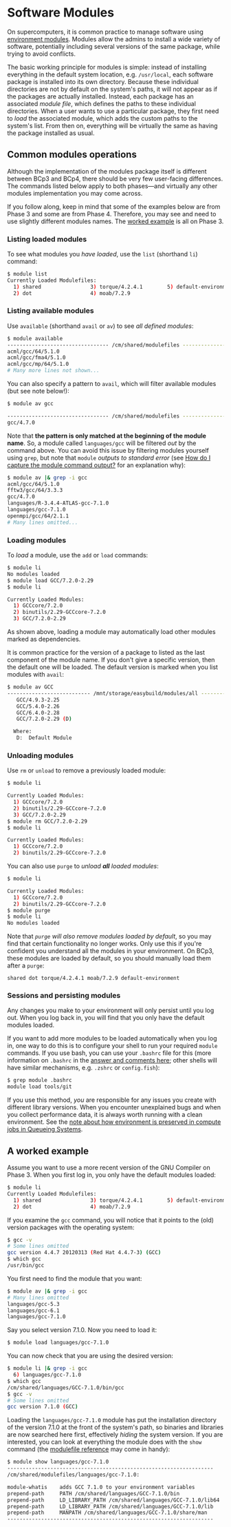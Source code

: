 # Software Modules

On supercomputers, it is common practice to manage software using [environment modules](http://modules.sourceforge.net/).
Modules allow the admins to install a wide variety of software, potentially including several versions of the same package, while trying to avoid conflicts.

The basic working principle for modules is simple: instead of installing everything in the default system location, e.g. `/usr/local`, each software package is installed into its own directory.
Because these individual directories are not by default on the system's paths, it will not appear as if the packages are actually installed.
Instead, each package has an associated _module file_, which defines the paths to these individual directories.
When a user wants to use a particular package, they first need to _load_ the associated module, which adds the custom paths to the system's list.
From then on, everything will be virtually the same as having the package installed as usual.

## Common modules operations

Although the implementation of the modules package itself is different between BCp3 and BCp4, there should be very few user-facing differences.
The commands listed below apply to both phases—and virtually any other modules implementation you may come across.

If you follow along, keep in mind that some of the examples below are from Phase 3 and some are from Phase 4.
Therefore, you may see and need to use slightly different modules names.
The [worked example](#a-worked-example) is all on Phase 3.

### Listing loaded modules

To see what modules you _have loaded_, use the `list` (shorthand `li`) command:

```bash
$ module list
Currently Loaded Modulefiles:
  1) shared                3) torque/4.2.4.1        5) default-environment
  2) dot                   4) moab/7.2.9
```

### Listing available modules

Use `available` (shorthand `avail` or `av`) to see _all defined modules_:

```bash
$ module available
--------------------------------- /cm/shared/modulefiles ---------------------------------
acml/gcc/64/5.1.0
acml/gcc/fma4/5.1.0
acml/gcc/mp/64/5.1.0
# Many more lines not shown...
```

You can also specify a pattern to `avail`, which will filter available modules (but see note below!):

```bash
$ module av gcc

--------------------------------- /cm/shared/modulefiles ---------------------------------
gcc/4.7.0
```

Note that **the pattern is only matched at the beginning of the module name**.
So, a module called `languages/gcc` will be filtered _out_ by the command above.
You can avoid this issue by filtering modules yourself using `grep`, but note that `module` _outputs to standard error_ (see [How do I capture the module command output?](https://modules.readthedocs.io/en/latest/FAQ.html#how-do-i-capture-the-module-command-output) for an explanation why):

```bash
$ module av |& grep -i gcc
acml/gcc/64/5.1.0
fftw3/gcc/64/3.3.3
gcc/4.7.0
languages/R-3.4.4-ATLAS-gcc-7.1.0
languages/gcc-7.1.0
openmpi/gcc/64/2.1.1
# Many lines omitted...
```

### Loading modules

To _load_ a module, use the `add` or `load` commands:

```bash
$ module li
No modules loaded
$ module load GCC/7.2.0-2.29
$ module li

Currently Loaded Modules:
  1) GCCcore/7.2.0
  2) binutils/2.29-GCCcore-7.2.0
  3) GCC/7.2.0-2.29
```

As shown above, loading a module may automatically load other modules marked as dependencies.

It is common practice for the version of a package to listed as the last component of the module name.
If you don't give a specific version, then the default one will be loaded.
The default version is marked when you list modules with `avail`:

```bash
$ module av GCC
--------------------------- /mnt/storage/easybuild/modules/all ---------------------------
   GCC/4.9.3-2.25
   GCC/5.4.0-2.26
   GCC/6.4.0-2.28
   GCC/7.2.0-2.29 (D)

  Where:
   D:  Default Module
```

### Unloading modules

Use `rm` or `unload` to remove a previously loaded module:

```bash
$ module li

Currently Loaded Modules:
  1) GCCcore/7.2.0
  2) binutils/2.29-GCCcore-7.2.0
  3) GCC/7.2.0-2.29
$ module rm GCC/7.2.0-2.29
$ module li

Currently Loaded Modules:
  1) GCCcore/7.2.0
  2) binutils/2.29-GCCcore-7.2.0
```

You can also use `purge` to _unload **all** loaded modules_:

```bash
$ module li

Currently Loaded Modules:
  1) GCCcore/7.2.0
  2) binutils/2.29-GCCcore-7.2.0
$ module purge
$ module li
No modules loaded
```
Note that _`purge` will also remove modules loaded by default_, so you may find that certain functionality no longer works.
Only use this if you're confident you understand all the modules in your environment.
On BCp3, these modules are loaded by default, so you should manually load them after a `purge`:

```
shared dot torque/4.2.4.1 moab/7.2.9 default-environment
```

### Sessions and persisting modules

Any changes you make to your environment will only persist until you log out.
When you log back in, you will find that you only have the default modules loaded.

If you want to add more modules to be loaded automatically when you log in, one way to do this is to configure your shell to run your required `module` commands.
If you use bash, you can use your `.bashrc` file for this (more information on `.bashrc` in the [answer and comments here](https://unix.stackexchange.com/a/129144); other shells will have similar mechanisms, e.g. `.zshrc` or `config.fish`):

```bash
$ grep module .bashrc
module load tools/git
```

If you use this method, _you_ are responsible for any issues you create with different library versions.
When you encounter unexplained bugs and when you collect performance data, it is always worth running with a clean environment.
See the [note about how environment is preserved in compute jobs in Queueing Systems](3_Queueing_Systems.md#Environment-modules-and-queueing-systems).

## A worked example

Assume you want to use a more recent version of the GNU Compiler on Phase 3.
When you first log in, you only have the default modules loaded:

```bash
$ module li
Currently Loaded Modulefiles:
  1) shared                3) torque/4.2.4.1        5) default-environment
  2) dot                   4) moab/7.2.9
```

If you examine the `gcc` command, you will notice that it points to the (old) version packages with the operating system:

```bash
$ gcc -v
# Some lines omitted
gcc version 4.4.7 20120313 (Red Hat 4.4.7-3) (GCC)
$ which gcc
/usr/bin/gcc
```

You first need to find the module that you want:

```bash
$ module av |& grep -i gcc
# Many lines omitted
languages/gcc-5.3
languages/gcc-6.1
languages/gcc-7.1.0
```

Say you select version 7.1.0.
Now you need to load it:

```bash
$ module load languages/gcc-7.1.0
```

You can now check that you are using the desired version:

```bash
$ module li |& grep -i gcc
  6) languages/gcc-7.1.0
$ which gcc
/cm/shared/languages/GCC-7.1.0/bin/gcc
$ gcc -v
# Some lines omitted
gcc version 7.1.0 (GCC)
```

Loading the `languages/gcc-7.1.0` module has put the installation directory of the version 7.1.0 at the front of the system's path, so binaries and libraries are now searched here first, effectively _hiding_ the system version.
If you are interested, you can look at everything the module does with the `show` command (the [modulefile reference](http://modules.sourceforge.net/man/modulefile.html) may come in handy):

```bash
$ module show languages/gcc-7.1.0
-------------------------------------------------------------------
/cm/shared/modulefiles/languages/gcc-7.1.0:

module-whatis    adds GCC 7.1.0 to your environment variables
prepend-path     PATH /cm/shared/languages/GCC-7.1.0/bin
prepend-path     LD_LIBRARY_PATH /cm/shared/languages/GCC-7.1.0/lib64
prepend-path     LD_LIBRARY_PATH /cm/shared/languages/GCC-7.1.0/lib
prepend-path     MANPATH /cm/shared/languages/GCC-7.1.0/share/man
-------------------------------------------------------------------
```
